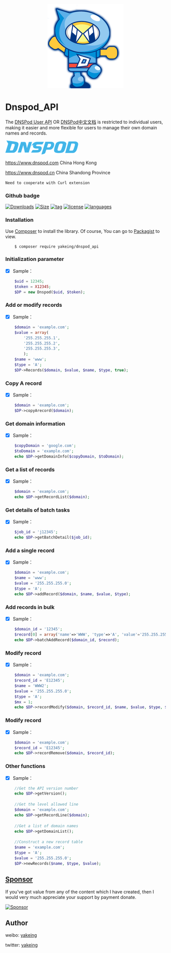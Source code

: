 <div align=center><img src="Subsidiary/DNSPod.png"/></div>

# Dnspod_API

The [DNSPod User API](https://www.dnspod.com/docs/index.html) OR 
[DNSPod中文文档](https://www.dnspod.cn/docs/index.html) is restricted to individual users, making it easier and more flexible for users to manage their own domain names and records.

 [![dnspod](Subsidiary/DNSPod_Logo.png)](https://github.com/yakeing/dnspod_api)

https://www.dnspod.com China Hong Kong

https://www.dnspod.cn China Shandong Province

`Need to cooperate with Curl extension`

### Github badge

[![Downloads](https://raw.githubusercontent.com/yakeing/Documentation/master/Icon/download-0.1K.png)](https://packagist.org/packages/yakeing/dnspod_api)
[![Size](https://raw.githubusercontent.com/yakeing/Documentation/master/Icon/size-1KB.png)](src/dnspod.php)
[![tag](https://raw.githubusercontent.com/yakeing/Documentation/master/Icon/tag-v2.png)](../../releases)
[![license](https://raw.githubusercontent.com/yakeing/Documentation/master/Icon/license-MPL-2.0.png)](LICENSE)
[![languages](https://raw.githubusercontent.com/yakeing/Documentation/master/Icon/languages-php.png)](../../search?l=php)

### Installation

Use [Composer](https://getcomposer.org) to install the library.
Of course, You can go to [Packagist](https://packagist.org/packages/yakeing/dnspod_api) to view.

```
    $ composer require yakeing/dnspod_api
```

### Initialization parameter

- [x] Sample：
```php
    $uid = 12345;
    $token = X12345;
    $DP = new Dnspod($uid, $token);
```

### Add or modify records

- [x] Sample：
```php
    $domain = 'example.com';
    $value = array(
        '255.255.255.1',
        '255.255.255.2',
        '255.255.255.3',
        );
    $name = 'www';
    $type = 'A';
    $DP->Records($domain, $value, $name, $type, true);
```

### Copy A record

- [x] Sample：
```php
    $domain = 'example.com';
    $DP->copyArecord($domain);
```

### Get domain information

- [x] Sample：
```php
    $copyDomain = 'google.com';
    $toDomain = 'example.com';
    echo $DP->getDomainInfo($copyDomain, $toDomain);
```

### Get a list of records

- [x] Sample：
```php
    $domain = 'example.com';
    echo $DP->getRecordList($domain);
```

### Get details of batch tasks

- [x] Sample：
```php
    $job_id = 'j12345';
    echo $DP->getBatchDetail($job_id);
```

### Add a single record 

- [x] Sample：
```php
    $domain = 'example.com';
    $name = 'www';
    $value = '255.255.255.0';
    $type = 'A';
    echo $DP->addRecord($domain, $name, $value, $type);
```

### Add records in bulk

- [x] Sample：
```php
    $domain_id = '12345';
    $record[0] = array('name'=>'WWW', 'type'=>'A', 'value'='255.255.255.0', 'mx'=>1);
    echo $DP->batchAddRecord($domain_id, $record);
```

### Modify record

- [x] Sample：
```php
    $domain = 'example.com';
    $record_id = 'E12345';
    $name = 'WWW2';
    $value = '255.255.255.0';
    $type = 'A';
    $mx = 1;
    echo $DP->recordModify($domain, $record_id, $name, $value, $type, $mx);
```

### Modify record

- [x] Sample：
```php
    $domain = 'example.com';
    $record_id = 'E12345';
    echo $DP->recordRemove($domain, $record_id);
```


### Other functions

- [x] Sample：
```php
    //Get the API version number
    echo $DP->getVersion();
    
    //Get the level allowed line
    $domain = 'example.com';
    echo $DP->getRecordLine($domain);
    
    //Get a list of domain names
    echo $DP->getDomainList();
    
    //Construct a new record table
    $name = 'example.com';
    $type = 'A';
    $value = '255.255.255.0';
    $DP->newRecords($name, $type, $value);
```

[Sponsor](https://github.com/yakeing/Documentation/blob/master/Sponsor/README.md)
---
If you've got value from any of the content which I have created, then I would very much appreciate your support by payment donate.

[![Sponsor](https://raw.githubusercontent.com/yakeing/Documentation/master/Icon/Sponsor.png)](https://github.com/yakeing/Documentation/blob/master/Sponsor/README.md)

Author
---

weibo: [yakeing](https://weibo.com/yakeing)

twitter: [yakeing](https://twitter.com/yakeing)
